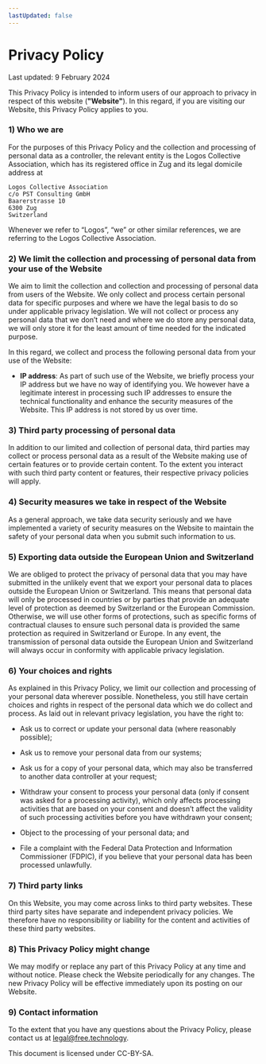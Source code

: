 ```yaml
---
lastUpdated: false
---
```

# Privacy Policy

Last updated: 9 February 2024

This Privacy Policy is intended to inform users of our approach to privacy in respect of this website (**"Website"**). In this regard, if you are visiting our Website, this Privacy Policy applies to you.

### 1) Who we are

For the purposes of this Privacy Policy and the collection and processing of personal data as a controller, the relevant entity is the Logos Collective Association, which has its registered office in Zug and its legal domicile address at

```
Logos Collective Association
c/o PST Consulting GmbH
Baarerstrasse 10
6300 Zug
Switzerland
```

Whenever we refer to “Logos”, “we” or other similar references, we are referring to the Logos Collective Association.

### 2) We limit the collection and processing of personal data from your use of the Website

We aim to limit the collection and collection and processing of personal data from users of the Website. We only collect and process certain personal data for specific purposes and where we have the legal basis to do so under applicable privacy legislation. We will not collect or process any personal data that we don’t need and where we do store any personal data, we will only store it for the least amount of time needed for the indicated purpose.

In this regard, we collect and process the following personal data from your use of the Website:

* **IP address**: As part of such use of the Website, we briefly process your IP address but we have no way of identifying you. We however have a legitimate interest in processing such IP addresses to ensure the technical functionality and enhance the security measures of the Website. This IP address is not stored by us over time.

### 3) Third party processing of personal data

In addition to our limited and collection of personal data, third parties may collect or process personal data as a result of the Website making use of certain features or to provide certain content. To the extent you interact with such third party content or features, their respective privacy policies will apply.

### 4) Security measures we take in respect of the Website

As a general approach, we take data security seriously and we have implemented a variety of security measures on the Website to maintain the safety of your personal data when you submit such information to us.

### 5) Exporting data outside the European Union and Switzerland

We are obliged to protect the privacy of personal data that you may have submitted in the unlikely event that we export your personal data to places outside the European Union or Switzerland. This means that personal data will only be processed in countries or by parties that provide an adequate level of protection as deemed by Switzerland or the European Commission. Otherwise, we will use other forms of protections, such as specific forms of contractual clauses to ensure such personal data is provided the same protection as required in Switzerland or Europe. In any event, the transmission of personal data outside the European Union and Switzerland will always occur in conformity with applicable privacy legislation. 

### 6) Your choices and rights

As explained in this Privacy Policy, we limit our collection and processing of your personal data wherever possible. Nonetheless, you still have certain choices and rights in respect of the personal data which we do collect and process. As laid out in relevant privacy legislation, you have the right to:

* Ask us to correct or update your personal data (where reasonably possible);

* Ask us to remove your personal data from our systems;

* Ask us for a copy of your personal data, which may also be transferred to another data controller at your request;

* Withdraw your consent to process your personal data (only if consent was asked for a processing activity), which only affects processing activities that are based on your consent and doesn’t affect the validity of such processing activities before you have withdrawn your consent;

* Object to the processing of your personal data; and

* File a complaint with the Federal Data Protection and Information Commissioner (FDPIC), if you believe that your personal data has been processed unlawfully.

### 7) Third party links

On this Website, you may come across links to third party websites. These third party sites have separate and independent privacy policies. We therefore have no responsibility or liability for the content and activities of these third party websites.

### 8) This Privacy Policy might change

We may modify or replace any part of this Privacy Policy at any time and without notice. Please check the Website periodically for any changes. The new Privacy Policy will be effective immediately upon its posting on our Website.

### 9) Contact information

To the extent that you have any questions about the Privacy Policy, please contact us at <a href="mailto:legal@free.technology">legal@free.technology</a>.

This document is licensed under CC-BY-SA.
